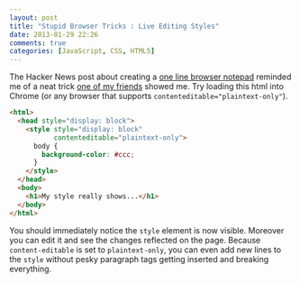 ```yaml
---
layout: post
title: "Stupid Browser Tricks : Live Editing Styles"
date: 2013-01-29 22:26
comments: true
categories: [JavaScript, CSS, HTML5]
---
```


The Hacker News post about creating a [one line browser notepad](https://coderwall.com/p/lhsrcq) reminded me of a neat trick [one of my friends](http://davidhollis.net/) showed me. Try loading this html into Chrome (or any browser that supports `contenteditable="plaintext-only"`).

``` html
<html>
  <head style="display: block">
    <style style="display: block"
           contenteditable="plaintext-only">
      body {
        background-color: #ccc;
      }
    </style>
  </head>
  <body>
    <h1>My style really shows...</h1>
  </body>
</html>
```

You should immediately notice the `style` element is now visible. Moreover you can edit it and see the changes reflected on the page. Because `content-editable` is set to `plaintext-only`, you can even add new lines to the `style` without pesky paragraph tags getting inserted and breaking everything.
